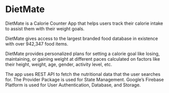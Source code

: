 # DietMate

DietMate is a Calorie Counter App that helps users track their calorie intake to assist them with their weight goals. 

DietMate gives access to the largest branded food database in existence with over 942,347 food items. 

DietMate provides personalized plans for setting a calorie goal like losing, maintaining, or gaining weight at different paces calculated on factors like their height, weight, age, gender, activity level, etc. 

The app uses REST API to fetch the nutritional data that the user searches for. 
The Provider Package is used for State Management. 
Google’s Firebase Platform is used for User Authentication, Database, and Storage.

